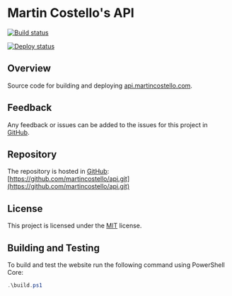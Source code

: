 # Martin Costello's API

[![Build status](https://github.com/martincostello/api/workflows/Build/badge.svg?branch=main&event=push)](https://github.com/martincostello/api/actions?query=workflow%3ABuild+branch%3Amain+event%3Apush)

[![Deploy status](https://github.com/martincostello/api/workflows/deploy/badge.svg?branch=deploy&event=push)](https://github.com/martincostello/api/actions?query=workflow%3Adeploy+branch%3Adeploy+event%3Apush)

## Overview

Source code for building and deploying [api.martincostello.com](https://api.martincostello.com/).

## Feedback

Any feedback or issues can be added to the issues for this project in [GitHub](https://github.com/martincostello/api/issues).

## Repository

The repository is hosted in [GitHub](https://github.com/martincostello/api): [https://github.com/martincostello/api.git](https://github.com/martincostello/api.git)

## License

This project is licensed under the [MIT](https://github.com/martincostello/api/blob/main/LICENSE) license.

## Building and Testing

To build and test the website run the following command using PowerShell Core:

```powershell
.\build.ps1
```

